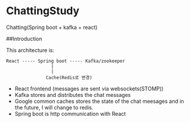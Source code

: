 # ChattingStudy
Chatting(Spring boot + kafka + react)

##Introduction

This architecture is:
```text
React ----- Spring boot ----- Kafka/zookeeper
                 |
                 |
               Cache(Redis로 변경)
```

- React frontend (messages are sent via websockets(STOMP))
- Kafka stores and distributes the chat messages
- Google common caches stores the state of the chat meesages and in the future, I will change to redis.
- Spring boot is http communication with React
